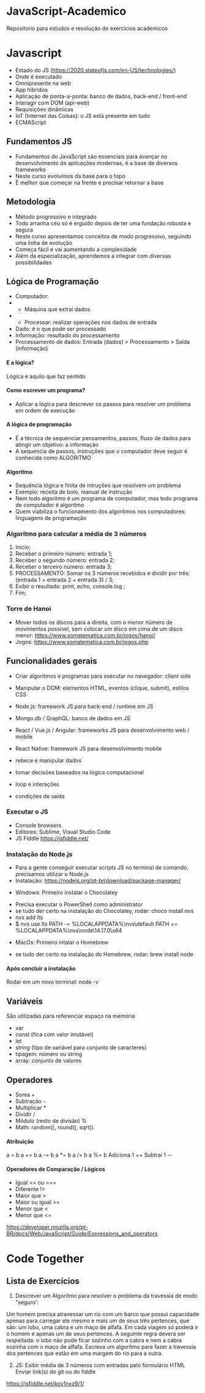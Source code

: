 # JavaScript-Academico
Repositorio para estudos e resolução de exercicios academicos

# Javascript
- Estado do JS (https://2020.stateofjs.com/en-US/technologies/)
- Onde é executado
- Omnipresente na web 
- App híbridos 
- Aplicação de ponta-a-ponta: banco de dados, back-end / front-end
- Interagir com DOM (api-web)
- Requisições dinâmicas
- IoT (Internet das Coisas): o JS está presente em tudo
- ECMAScript

## Fundamentos JS
- Fundamentos do JavaScript são essenciais para avançar no desenvolvimento de aplicações modernas, é a base de diversos frameworks
- Neste curso evoluímos da base para o topo
- É melhor que começar na frente e precisar retornar a base

## Metodologia
- Método progressivo e integrado
- Todo arranha céu só é erguido depois de ter uma fundação robusta e segura
- Neste curso apresentamos conceitos de modo progressivo, seguindo uma linha de evolução
- Começa fácil e vai aumentando a complexidade
- Além da especialização, aprendemos a integrar com diversas possibilidades


## Lógica de Programação
 - Computador:
 - - Máquina que extrai dados
 - - Processar: realizar operações nos dados de entrada
 - Dado: é o que pode ser processado
 - Informação: resultado do processamento
 - Processamento de dados: Entrada (dados) > Processamento > Saída (informação)
 
 #### E a lógica?
 Lógica é aquilo que faz sentido

#### Como escrever um programa?
 - Aplicar a lógica para descrever os passos para resolver um problema em ordem de execução

#### A lógica de programação
 - É a técnica de sequenciar pensamentos, passos, fluxo de dados para atingir um objetivo: a informação
 - A sequencia de passos, instruções que o computador deve seguir é conhecida como ALGORITMO

 #### Algoritmo
 - Sequência lógica e finita de intruções que resolvem um problema
 - Exemplo: receita de bolo, manual de instrução
 - Nem todo algoritmo é um programa de computador, mas todo programa de computador é algoritmo
 - Quem viabiliza o funcionamento dos algoritmos nos computadores: linguagens de programação

### Algoritmo para calcular a média de 3 números
1. Inicio;
2. Receber o primeiro número: entrada 1;
3. Receber o segundo número: entrada 2;
4. Receber o terceiro número: entrada 3;
5. PROCESSAMENTO: Somar os 3 números recebidos e dividir por três: (entrada 1 + entrada 2 + entrada 3) / 3;
6. Exibir o resultado: print, echo, console.log ;
7. Fim;

### Torre de Hanoi
- Mover todos os discos para a direita, com o menor número de movimentos possível, sem colocar um disco em cima de um disco menor: https://www.somatematica.com.br/jogos/hanoi/
- Jogos: https://www.somatematica.com.br/jogos.php

## Funcionalidades gerais
- Criar algoritmos e programas para executar no navegador: client side
- Manipular o DOM: elementos HTML, eventos (clique, submit), estilos CSS
- Node.js: framework JS para back-end / runtime em JS 
- Mongo.db / GraphQL: banco de dados em JS
- React / Vue.js / Angular: frameworks JS para desenvolvimento web / mobile
- React Native: framework JS para desenvolvimento mobile

- rebece e manipular dados
- tomar decisões baseados na lógica computacional 
- loop e interações 
- condições de saída

### Executar o JS
- Console browsers
- Editores: Sublime, Visual Studio Code
- JS Fiddle https://jsfiddle.net/

### Instalação do Node.js
- Para a gente conseguir executar scripts JS no terminal de comando, precisamos utilizar o Node.js
- Instalação: https://nodejs.org/pt-br/download/package-manager/

* Windows: Primeiro instalar o Chocolatey 
- Precisa executar o PowerShell como administrator
- se tudo der certo na instalação do Chocolatey, rodar: choco install nvs
- nvs add lts
- $ nvs use lts
PATH -= %LOCALAPPDATA%\nvs\default
PATH += %LOCALAPPDATA%\nvs\node\14.17.0\x64

* MacOs: Primeiro intalar o Homebrew
- se tudo der certo na instalação do Homebrew, rodar: brew install node

#### Após concluir a instalação
Rodar em um novo terminal: node -v


## Variáveis
São utilizadas para referenciar espaço na memória

- var
- const (fica com valor imutável)
- let
- string (tipo de variável para conjunto de caracteres)
- tipagem: número ou string
- array: conjunto de valores

## Operadores
- Soma +
- Subtração - 
- Multiplicar *
- Dividir /
- Módulo (resto de divisão) %
- Math: random(), round(), sqrt().

####  Atribuição
a = b
a += b
a -= b
a *= b
a /= b
a %= b
Adiciona 1 ++
Subtrai 1 --

#### Operadores de Comparação / Lógicos
- Igual == ou ===
- Diferente != 
- Maior que >
- Maior ou igual >=
- Menor que <
- Menor que <=

https://developer.mozilla.org/pt-BR/docs/Web/JavaScript/Guide/Expressions_and_operators


# Code Together

## Lista de Exercícios
1. Descrever um Algoritmo para resolver o problema da travessia de modo "seguro':

Um homem precisa atravessar um rio com um barco que
possui capacidade apenas para carregar ele mesmo e mais
um de seus três pertences, que são: um lobo, uma cabra e um
maço de alfafa. Em cada viagem só poderá ir o homem e
apenas um de seus pertences. A seguinte regra deverá ser
respeitada: o lobo não pode ficar sozinho com a cabra e nem
a cabra sozinha com o maço de alfafa. Escreva um algoritmo
para fazer a travessia dos pertences que estão em uma
margem do rio para a outra.

2. JS: Exibir média de 3 números com entradas pelo formulário HTML
Enviar link(s) do git ou do fiddle

https://jsfiddle.net/kov1nxz9/1/
